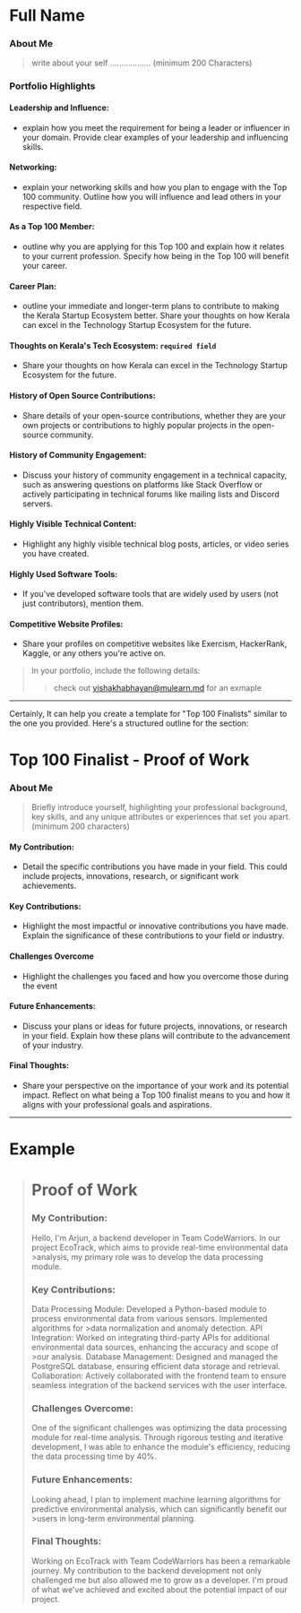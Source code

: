 # Full Name 

### About Me

> write about your self .................. (minimum 200 Characters)


### Portfolio Highlights



#### Leadership and Influence: 

- explain how you meet the requirement for being a leader or influencer in your domain. Provide clear examples of your leadership and influencing skills.

#### Networking: 

- explain your networking skills and how you plan to engage with the Top 100 community. Outline how you will influence and lead others in your respective field.

#### As a Top 100 Member: 

- outline why you are applying for this Top 100 and explain how it relates to your current profession. Specify how being in the Top 100 will benefit your career.

#### Career Plan: 

- outline your immediate and longer-term plans to contribute to making the Kerala Startup Ecosystem better. Share your thoughts on how Kerala can excel in the Technology Startup Ecosystem for the future.

#### Thoughts on Kerala's Tech Ecosystem: `required field`

- Share your thoughts on how Kerala can excel in the Technology Startup Ecosystem for the future.

#### History of Open Source Contributions:

- Share details of your open-source contributions, whether they are your own projects or contributions to highly popular projects in the open-source community.

#### History of Community Engagement:

-  Discuss your history of community engagement in a technical capacity, such as answering questions on platforms like Stack Overflow or actively participating in technical forums like mailing lists and Discord servers.

#### Highly Visible Technical Content:

- Highlight any highly visible technical blog posts, articles, or video series you have created.

#### Highly Used Software Tools:

- If you've developed software tools that are widely used by users (not just contributors), mention them.

#### Competitive Website Profiles:

- Share your profiles on competitive websites like Exercism, HackerRank, Kaggle, or any others you're active on.



> In your portfolio, include the following details:
>> check out [vishakhabhayan@mulearn.md](./profile/vishakhabhayan@mulearn.md) for an exmaple

---

Certainly, It can help you create a template for "Top 100 Finalists" similar to the one you provided. Here's a structured outline for the section:

# Top 100 Finalist -  Proof of Work

### About Me 
> Briefly introduce yourself, highlighting your professional background, key skills, and any unique attributes or experiences that set you apart. (minimum 200 characters)

#### My Contribution:
- Detail the specific contributions you have made in your field. This could include projects, innovations, research, or significant work achievements.

#### Key Contributions:
- Highlight the most impactful or innovative contributions you have made. Explain the significance of these contributions to your field or industry.

#### Challenges Overcome
- Highlight the challenges you faced and how you overcome those during the event

#### Future Enhancements:
- Discuss your plans or ideas for future projects, innovations, or research in your field. Explain how these plans will contribute to the advancement of your industry.
#### Final Thoughts:
- Share your perspective on the importance of your work and its potential impact. Reflect on what being a Top 100 finalist means to you and how it aligns with your professional goals and aspirations.

---
# Example
># Proof of Work
>### My Contribution:
>
>Hello, I'm Arjun, a backend developer in Team CodeWarriors. In our project EcoTrack, which aims to provide real-time environmental data >analysis, my primary role was to develop the data processing module.
>
>### Key Contributions:
>
>Data Processing Module: Developed a Python-based module to process environmental data from various sensors. Implemented algorithms for >data normalization and anomaly detection.
>API Integration: Worked on integrating third-party APIs for additional environmental data sources, enhancing the accuracy and scope of >our analysis.
>Database Management: Designed and managed the PostgreSQL database, ensuring efficient data storage and retrieval.
>Collaboration: Actively collaborated with the frontend team to ensure seamless integration of the backend services with the user interface.
>### Challenges Overcome:
>
>One of the significant challenges was optimizing the data processing module for real-time analysis. Through rigorous testing and iterative development, I was able to enhance the module's efficiency, reducing the data processing time by 40%.
>
>### Future Enhancements:
>
>Looking ahead, I plan to implement machine learning algorithms for predictive environmental analysis, which can significantly benefit our >users in long-term environmental planning.
>
>### Final Thoughts:
>
>Working on EcoTrack with Team CodeWarriors has been a remarkable journey. My contribution to the backend development not only challenged me but also allowed me to grow as a developer. I'm proud of what we've achieved and excited about the potential impact of our project.

